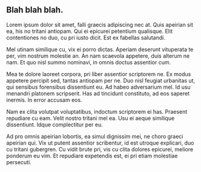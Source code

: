 ## Blah blah blah.

Lorem ipsum dolor sit amet, falli graecis adipiscing nec at. Quis apeirian sit ea, his no tritani antiopam. Qui ei epicurei petentium qualisque. Elit contentiones no duo, cu pri iusto dicit. Est ex fabellas salutandi.

Mel utinam similique cu, vix ei porro dictas. Aperiam deserunt vituperata te per, vim nostrum molestie an. An nam scaevola appetere, duis alterum ne nam. Et quo nisl summo nominavi, in omnis doctus assentior cum.

Mea te dolore laoreet corpora, pri liber assentior scriptorem ne. Ex modus appetere percipit sed, tantas antiopam per ne. Duo nisl feugiat urbanitas ut, qui sensibus forensibus dissentiunt eu. Ad habeo adversarium mel. Id usu menandri platonem scripserit. Has ad tincidunt constituto, ad eos saperet inermis. In error accusam eos.

Nam ex clita volutpat voluptatibus, indoctum scriptorem ei has. Praesent repudiare cu eam. Velit nostro tritani mel ea. Usu ei aeque similique dissentiunt. Idque complectitur per eu.

Ad pro omnis apeirian lobortis, ea simul dignissim mei, ne choro graeci apeirian qui. Vix ut putent assentior scribentur, id est utroque explicari, duo cu tritani gubergren. Cu vidit brute pri, vis cu clita dolores epicurei, meliore ponderum eu vim. Et repudiare expetendis est, ei pri etiam molestiae persecuti.
